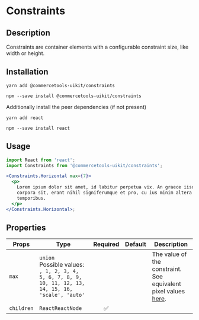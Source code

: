 <!-- THIS IS AN AUTOGENERATED FILE. DO NOT EDIT THIS FILE DIRECTLY. -->
<!-- This file is created by the `yarn generate-readme` script. -->

# Constraints

## Description

Constraints are container elements with a configurable constraint size, like width or height.

## Installation

```
yarn add @commercetools-uikit/constraints
```

```
npm --save install @commercetools-uikit/constraints
```

Additionally install the peer dependencies (if not present)

```
yarn add react
```

```
npm --save install react
```

## Usage

```jsx
import React from 'react';
import Constraints from '@commercetools-uikit/constraints';

<Constraints.Horizontal max={7}>
  <p>
    Lorem ipsum dolor sit amet, id labitur perpetua vix. An graece iisque
    corpora sit, erant nihil signiferumque et pro, cu ius minim altera
    temporibus.
  </p>
</Constraints.Horizontal>;
```

## Properties

| Props      | Type                                                                                                        | Required | Default | Description                                                                                                                              |
| ---------- | ----------------------------------------------------------------------------------------------------------- | :------: | ------- | ---------------------------------------------------------------------------------------------------------------------------------------- |
| `max`      | `union`<br/>Possible values:<br/>`, 1, 2, 3, 4, 5, 6, 7, 8, 9, 10, 11, 12, 13, 14, 15, 16, 'scale', 'auto'` |          |         | The value of the constraint. See equivalent pixel values [here](https://uikit.commercetools.com/?path=/story/basics-tokens--all-tokens). |
| `children` | `ReactReactNode`                                                                                            |    ✅    |         |                                                                                                                                          |
